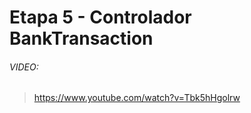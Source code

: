 
# Etapa 5 - Controlador BankTransaction

######  VIDEO: 
>https://www.youtube.com/watch?v=Tbk5hHgolrw
